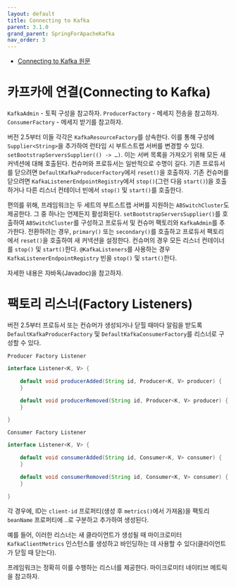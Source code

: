 ```yaml
---
layout: default
title: Connecting to Kafka
parent: 3.1.0
grand_parent: SpringForApacheKafka
nav_order: 3
---
```


- [Connecting to Kafka 원문](https://docs.spring.io/spring-kafka/reference/kafka/connecting.html)


# 카프카에 연결(Connecting to Kafka)
`KafkaAdmin` - 토픽 구성을 참고하자.
`ProducerFactory` - 메세지 전송을 참고하자.
`ConsumerFactory` - 메세지 받기를 참고하자.


버전 2.5부터 이들 각각은 `KafkaResourceFactory`를 상속한다. 이를 통해 구성에 `Supplier<String>`을 추가하여 런타임 시 부트스트랩 서버를 변경할 수 있다. `setBootstrapServersSupplier(() -> …​)`. 이는 서버 목록을 가져오기 위해 모든 새 커넥션에 대해 호출된다. 컨슈머와 프로듀서는 일반적으로 수명이 길다. 기존 프로듀서를 닫으려면 `DefaultKafkaProducerFactory`에서 `reset()`을 호출하자. 기존 컨슈머를 닫으려면 `KafkaListenerEndpointRegistry`에서 `stop()`(그런 다음 `start()`)을 호출하거나 다른 리스너 컨테이너 빈에서 `stop()` 및 `start()`를 호출한다.

편의를 위해, 프레임워크는 두 세트의 부트스트랩 서버를 지원하는 `ABSwitchCluster`도 제공한다. 그 중 하나는 언제든지 활성화된다. `setBootstrapServersSupplier()`를 호출하여 `ABSwitchCluster`를 구성하고 프로듀서 및 컨슈머 팩토리와 `KafkaAdmin`를 추가한다. 전환하려는 경우, `primary()` 또는 `secondary()`를 호출하고 프로듀서 팩토리에서 `reset()`을 호출하여 새 커넥션을 설정한다. 컨슈머의 경우 모든 리스너 컨테이너를 `stop()` 및 `start()`한다. `@KafkaListeners`를 사용하는 경우 `KafkaListenerEndpointRegistry` 빈을 `stop()` 및 `start()`한다.

자세한 내용은 자바독(Javadoc)을 참고하자.


# 팩토리 리스너(Factory Listeners)
버전 2.5부터 프로듀서 또는 컨슈머가 생성되거나 닫힐 때마다 알림을 받도록 `DefaultKafkaProducerFactory` 및 `DefaultKafkaConsumerFactory`를 리스너로 구성할 수 있다.

`Producer Factory Listener`
```java
interface Listener<K, V> {

    default void producerAdded(String id, Producer<K, V> producer) {
    }

    default void producerRemoved(String id, Producer<K, V> producer) {
    }

}
```

`Consumer Factory Listener`
```java
interface Listener<K, V> {

    default void consumerAdded(String id, Consumer<K, V> consumer) {
    }

    default void consumerRemoved(String id, Consumer<K, V> consumer) {
    }

}
```

각 경우에, ID는 `client-id` 프로퍼티(생성 후 `metrics()`에서 가져옴)을 팩토리 `beanName` 프로퍼티에 ..로 구분하고 추가하여 생성된다.

예를 들어, 이러한 리스너는 새 클라이언트가 생성될 때 마이크로미터 `KafkaClientMetrics` 인스턴스를 생성하고 바인딩하는 데 사용할 수 있다(클라이언트가 닫힐 때 닫는다).

프레임워크는 정확히 이를 수행하는 리스너를 제공한다. 마이크로미터 네이티브 메트릭을 참고하자.
